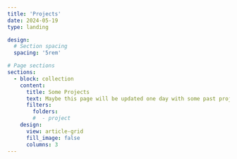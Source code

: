 ```yaml
---
title: 'Projects'
date: 2024-05-19
type: landing

design:
  # Section spacing
  spacing: '5rem'

# Page sections
sections:
  - block: collection
    content:
      title: Some Projects
      text: Maybe this page will be updated one day with some past projects or work in progress I have. 
      filters:
        folders:
        #  - project
    design:
      view: article-grid
      fill_image: false
      columns: 3
---
```


